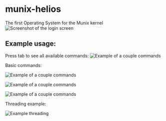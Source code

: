 # munix-helios
The first Operating System for the Munix kernel
![Screenshot of the login screen](http://i.imgur.com/arTaQMz.png)


Example usage:
--------------
Press tab to see all available commands:
![Example of a couple commands](http://i.imgur.com/DfO7lPO.png)

Basic commands:

![Example of a couple commands](http://i.imgur.com/pKBkf4m.png)

![Example of a couple commands](http://i.imgur.com/7asKkf7.png)

![Example of a couple commands](http://i.imgur.com/sAgErzf.png)

Threading example:

![Example threading](http://i.imgur.com/45rMMHk.png)

